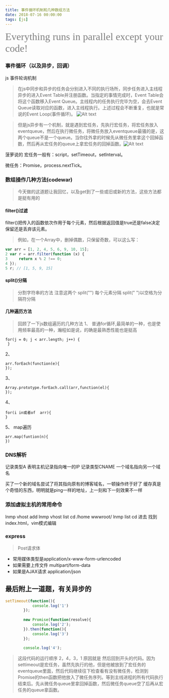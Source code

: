 ```yaml
---
title: 事件循环机制和几种数组方法
date: 2018-07-16 00:00:00
tags: [js]
---
```


<font face="STCAIYUN" color=gray size=6>Everything runs in parallel except your code!</font>



### 事件循环（以及异步，回调）
js 事件轮询机制
>在js中同步和异步的任务会分别进入不同的执行场所，同步任务进入主线程异步的进入Event Table并注册函数。当指定的事情完成时，Event Table会将这个函数移入Event Queue。主线程内的任务执行完毕为空，会去Event Queue读取对应的函数，进入主线程执行。上述过程会不断重复，也就是常说的Event Loop(事件循环)。
![Alt text](2018041120124254.png)

>但是js异步有一个机制，就是遇到宏任务，先执行宏任务，将宏任务放入eventqueue，然后在执行微任务，将微任务放入eventqueue最骚的是，这两个queue不是一个queue。当你往外拿的时候先从微任务里拿这个回掉函数，然后再从宏任务的queue上拿宏任务的回掉函数。![Alt text](20180411202638415.png)

菠萝说的 
宏任务一般有：script，setTimeout，setInterval。

微任务：Promise，process.nextTick。


### 数组操作几种方法(codewar)
>今天做的这道题让我回忆，以及get到了一些或旧或新的方法，这些方法都是挺有用的
#### filter()过滤
filter()把传入的函数依次作用于每个元素，然后根据返回值是true还是false决定保留还是丢弃该元素。
>例如，在一个Array中，删掉偶数，只保留奇数，可以这么写：
```js
var arr = [1, 2, 4, 5, 6, 9, 10, 15];
2 var r = arr.filter(function (x) {
3     return x % 2 !== 0;
4 });
5 r; // [1, 5, 9, 15]
```
#### split()分隔
>分割字符串的方法
注意这两个
split("") 每个元素分隔
split(" ")以空格为分隔符分隔
#### 几种遍历方法
>回顾了一下js数组遍历的几种方法
1、 普通for循环,最简单的一种，也是使用频率最高的一种，瀚程如是说，的确是最熟悉性能也是挺高

```
for(j = 0; j < arr.length; j++) {
 } 
```
2、 

```
arr.forEach(function(e){  
});
```
3、

```
Array.prototype.forEach.call(arr,function(el){    
});
```
4、

    for(i in或者of  arr){
    }
5、 map遍历

    arr.map(funtion(n){
    })


### DNS解析
记录类型A 表明主机记录指向唯一的IP
记录类型CNAME 一个域名指向另一个域名

买了一个新的域名尝试了将其指向原有的博客域名，一顿操作终于好了
缓存真是个奇怪的东西，明明就是ping一样的地址，上一刻和下一刻效果不一样
### 添加虚拟主机的常用命令
lnmp vhost add
lnmp vhost list
cd /home wwwroot/ 
lnmp list
cd 进去 找到index.html，vim模式编辑

### express
>Post请求体
+ 常用媒体类型是application/x-www-form-urlencoded
+ 如果需要上传文件 multipart/form-data
+ 如果是AJAX请求 application/json

## 最后附上一道题，有关异步的

```js
setTimeout(function(){
		    console.log('1')
		});
 
		new Promise(function(resolve){
		    console.log('2');
		}).then(function(){
		    console.log('3')
		});
 
		console.log('4');
```

>这段代码的运行顺序 2，4，3，1
原因就是 然后回到开头的代码。因为settimeout是宏任务，虽然先执行的他，但是他被放到了宏任务的eventqueue里面，然后代码继续往下检查看有没有微任务，检测到Promise的then函数把他放入了微任务序列。等到主线进程的所有代码执行结束后。先从微任务queue里拿回掉函数，然后微任务queue空了后再从宏任务的queue拿函数。
